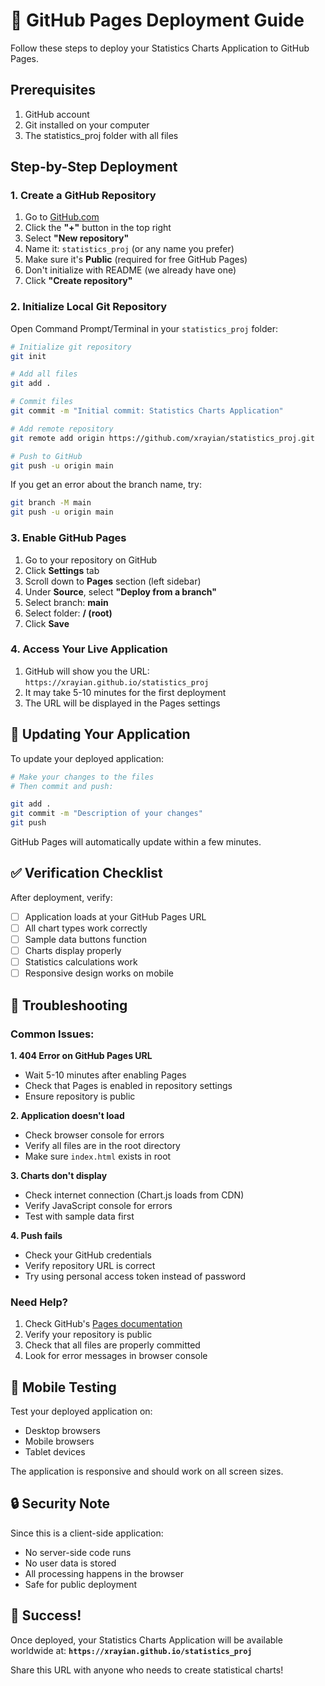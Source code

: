 # 🚀 GitHub Pages Deployment Guide

Follow these steps to deploy your Statistics Charts Application to GitHub Pages.

## Prerequisites

1. GitHub account
2. Git installed on your computer
3. The statistics_proj folder with all files

## Step-by-Step Deployment

### 1. Create a GitHub Repository

1. Go to [GitHub.com](https://github.com)
2. Click the **"+"** button in the top right
3. Select **"New repository"**
4. Name it: `statistics_proj` (or any name you prefer)
5. Make sure it's **Public** (required for free GitHub Pages)
6. Don't initialize with README (we already have one)
7. Click **"Create repository"**

### 2. Initialize Local Git Repository

Open Command Prompt/Terminal in your `statistics_proj` folder:

```bash
# Initialize git repository
git init

# Add all files
git add .

# Commit files
git commit -m "Initial commit: Statistics Charts Application"

# Add remote repository
git remote add origin https://github.com/xrayian/statistics_proj.git

# Push to GitHub
git push -u origin main
```

If you get an error about the branch name, try:
```bash
git branch -M main
git push -u origin main
```

### 3. Enable GitHub Pages

1. Go to your repository on GitHub
2. Click **Settings** tab
3. Scroll down to **Pages** section (left sidebar)
4. Under **Source**, select **"Deploy from a branch"**
5. Select branch: **main**
6. Select folder: **/ (root)**
7. Click **Save**

### 4. Access Your Live Application

1. GitHub will show you the URL: `https://xrayian.github.io/statistics_proj`
2. It may take 5-10 minutes for the first deployment
3. The URL will be displayed in the Pages settings

## 🔄 Updating Your Application

To update your deployed application:

```bash
# Make your changes to the files
# Then commit and push:

git add .
git commit -m "Description of your changes"
git push
```

GitHub Pages will automatically update within a few minutes.

## ✅ Verification Checklist

After deployment, verify:

- [ ] Application loads at your GitHub Pages URL
- [ ] All chart types work correctly
- [ ] Sample data buttons function
- [ ] Charts display properly
- [ ] Statistics calculations work
- [ ] Responsive design works on mobile

## 🐛 Troubleshooting

### Common Issues:

**1. 404 Error on GitHub Pages URL**
- Wait 5-10 minutes after enabling Pages
- Check that Pages is enabled in repository settings
- Ensure repository is public

**2. Application doesn't load**
- Check browser console for errors
- Verify all files are in the root directory
- Make sure `index.html` exists in root

**3. Charts don't display**
- Check internet connection (Chart.js loads from CDN)
- Verify JavaScript console for errors
- Test with sample data first

**4. Push fails**
- Check your GitHub credentials
- Verify repository URL is correct
- Try using personal access token instead of password

### Need Help?

1. Check GitHub's [Pages documentation](https://docs.github.com/en/pages)
2. Verify your repository is public
3. Check that all files are properly committed
4. Look for error messages in browser console

## 📱 Mobile Testing

Test your deployed application on:
- Desktop browsers
- Mobile browsers
- Tablet devices

The application is responsive and should work on all screen sizes.

## 🔒 Security Note

Since this is a client-side application:
- No server-side code runs
- No user data is stored
- All processing happens in the browser
- Safe for public deployment

## 🎉 Success!

Once deployed, your Statistics Charts Application will be available worldwide at:
**`https://xrayian.github.io/statistics_proj`**

Share this URL with anyone who needs to create statistical charts!
